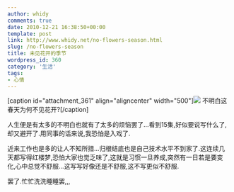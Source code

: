 ```yaml
---
author: whidy
comments: true
date: 2010-12-21 16:38:50+00:00
template: post
link: http://www.whidy.net/no-flowers-season.html
slug: /no-flowers-season
title: 未见花开的季节
wordpress_id: 360
category: '生活'
tags:
- 心情
---
```


[caption id="attachment_361" align="aligncenter" width="500"][![](/wp-content/uploads/2010/12/misunderstant-500x281.jpg)](/wp-content/uploads/2010/12/misunderstant.jpg) 不明白这春天为何不见花开?[/caption]

人生便是有太多的不明白也就有了太多的烦恼罢了...看到15集,好似要说写什么了,却又避开了.用同事的话来说,我恐怕是入戏了.

近来工作也是多的让人不知所措...归根结底也是自己技术水平不到家了.这连续几天都写得红楼梦,恐怕大家也觉乏味了,这就是习惯一旦养成,突然有一日若是要变化,心中总觉不舒服...这写写好像还是不舒服,这不写更似不舒服.

罢了.忙忙洗洗睡睡罢,,,
